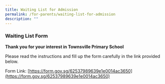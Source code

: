 ```yaml
---
title: Waiting List for Admission
permalink: /for-parents/waiting-list-for-admission
description: ""
---
```

### Waiting List Form    

**Thank you for your interest in Townsville Primary School**

Please read the instructions and fill up the form carefully in the link provided below. 

Form Link: [https://form.gov.sg/62537989639e1e0014ac3650](https://form.gov.sg/62537989639e1e0014ac3650)